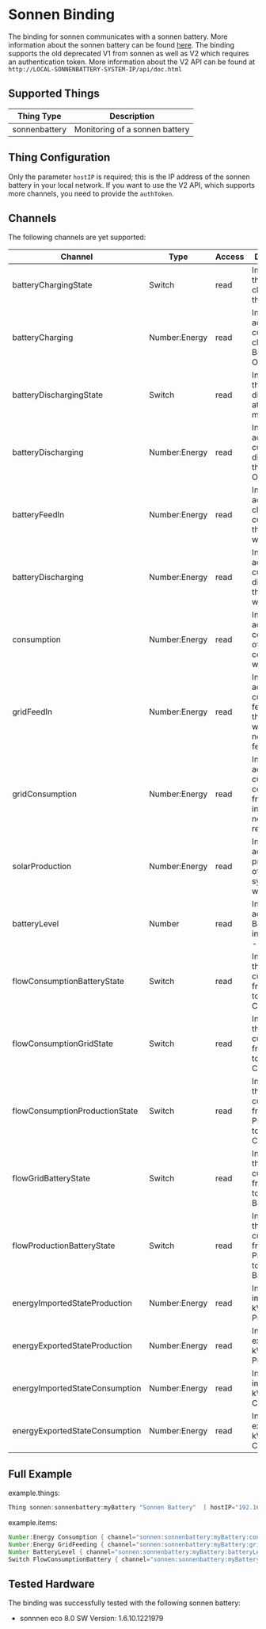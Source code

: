 # Sonnen Binding

The binding for sonnen communicates with a sonnen battery.
More information about the sonnen battery can be found [here](https://sonnen.de/).
The binding supports the old deprecated V1 from sonnen as well as V2 which requires an authentication token.
More information about the V2 API can be found at `http://LOCAL-SONNENBATTERY-SYSTEM-IP/api/doc.html`

## Supported Things

| Thing Type    | Description                    |
| ------------- | ------------------------------ |
| sonnenbattery | Monitoring of a sonnen battery |

## Thing Configuration

Only the parameter `hostIP` is required; this is the IP address of the sonnen battery in your local network.
If you want to use the V2 API, which supports more channels, you need to provide the `authToken`.

## Channels

The following channels are yet supported:

| Channel                        | Type          | Access | Description                                                                             |
| ------------------------------ | ------------- | ------ | --------------------------------------------------------------------------------------- |
| batteryChargingState           | Switch        | read   | Indicates if the Battery is charging at that moment                                     |
| batteryCharging                | Number:Energy | read   | Indicates the actual current charging the Battery. Otherwise 0.                         |
| batteryDischargingState        | Switch        | read   | Indicates if the Battery is discharging at that moment                                  |
| batteryDischarging             | Number:Energy | read   | Indicates the actual current discharging the Battery. Otherwise 0.                      |
| batteryFeedIn                  | Number:Energy | read   | Indicates the actual charging current of the Battery in watt                            |
| batteryDischarging             | Number:Energy | read   | Indicates the actual current discharging the Battery in watt                            |
| consumption                    | Number:Energy | read   | Indicates the actual consumption of the consumer in watt                                |
| gridFeedIn                     | Number:Energy | read   | Indicates the actual current feeding to the Grid in watt.0 if nothing is feeded         |
| gridConsumption                | Number:Energy | read   | Indicates the actual current consumption from the Grid in watt.0 if nothing is received |
| solarProduction                | Number:Energy | read   | Indicates the actual production of the Solar system in watt                             |
| batteryLevel                   | Number        | read   | Indicates the actual Battery Level in % from 0 - 100                                    |
| flowConsumptionBatteryState    | Switch        | read   | Indicates if there is a current flow from Battery towards Consumption                   |
| flowConsumptionGridState       | Switch        | read   | Indicates if there is a current flow from Grid towards Consumption                      |
| flowConsumptionProductionState | Switch        | read   | Indicates if there is a current flow from Solar Production towards Consumption          |
| flowGridBatteryState           | Switch        | read   | Indicates if there is a current flow from Grid towards Battery                          |
| flowProductionBatteryState     | Switch        | read   | Indicates if there is a current flow from Production towards Battery                    |
| energyImportedStateProduction  | Number:Energy | read   | Indicates the imported kWh Production                                                   |
| energyExportedStateProduction  | Number:Energy | read   | Indicates the exported kWh Production                                                   |
| energyImportedStateConsumption | Number:Energy | read   | Indicates the imported kWh Consumption                                                  |
| energyExportedStateConsumption | Number:Energy | read   | Indicates the exported kWh Consumption                                                  |

## Full Example

example.things:

```java
Thing sonnen:sonnenbattery:myBattery "Sonnen Battery"  [ hostIP="192.168.0.10"]
```

example.items:

```java
Number:Energy Consumption { channel="sonnen:sonnenbattery:myBattery:consumption" }
Number:Energy GridFeeding { channel="sonnen:sonnenbattery:myBattery:gridFeedIn" }
Number BatteryLevel { channel="sonnen:sonnenbattery:myBattery:batteryLevel" }
Switch FlowConsumptionBattery { channel="sonnen:sonnenbattery:myBattery:flowConsumptionBattery" }
```

## Tested Hardware

The binding was successfully tested with the following sonnen battery:

- sonnnen eco 8.0 SW Version: 1.6.10.1221979
